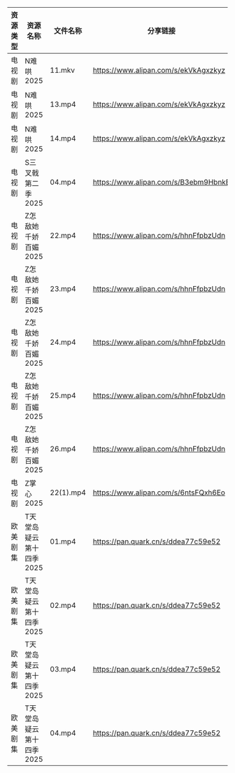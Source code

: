 | 资源类型 | 资源名称           | 文件名称      | 分享链接                                 | 更新时间                |
| ---- | -------------- | --------- | ------------------------------------ | ------------------- |
| 电视剧  | N难哄2025        | 11.mkv    | https://www.alipan.com/s/ekVkAgxzkyz | 2025-02-24 12:06:30 |
| 电视剧  | N难哄2025        | 13.mp4    | https://www.alipan.com/s/ekVkAgxzkyz | 2025-02-24 14:06:30 |
| 电视剧  | N难哄2025        | 14.mp4    | https://www.alipan.com/s/ekVkAgxzkyz | 2025-02-24 14:06:29 |
| 电视剧  | S三叉戟第二季2025    | 04.mp4    | https://www.alipan.com/s/B3ebm9HbnkE | 2025-02-24 07:54:05 |
| 电视剧  | Z怎敌她千娇百媚2025   | 22.mp4    | https://www.alipan.com/s/hhnFfpbzUdn | 2025-02-24 10:07:31 |
| 电视剧  | Z怎敌她千娇百媚2025   | 23.mp4    | https://www.alipan.com/s/hhnFfpbzUdn | 2025-02-24 10:07:31 |
| 电视剧  | Z怎敌她千娇百媚2025   | 24.mp4    | https://www.alipan.com/s/hhnFfpbzUdn | 2025-02-24 10:07:31 |
| 电视剧  | Z怎敌她千娇百媚2025   | 25.mp4    | https://www.alipan.com/s/hhnFfpbzUdn | 2025-02-24 10:07:31 |
| 电视剧  | Z怎敌她千娇百媚2025   | 26.mp4    | https://www.alipan.com/s/hhnFfpbzUdn | 2025-02-24 10:07:31 |
| 电视剧  | Z掌心2025        | 22(1).mp4 | https://www.alipan.com/s/6ntsFQxh6Eo | 2025-02-24 12:07:31 |
| 欧美剧集 | T天堂岛疑云第十四季2025 | 01.mp4    | https://pan.quark.cn/s/ddea77c59e52  | 2025-02-24 15:45:48 |
| 欧美剧集 | T天堂岛疑云第十四季2025 | 02.mp4    | https://pan.quark.cn/s/ddea77c59e52  | 2025-02-24 15:45:50 |
| 欧美剧集 | T天堂岛疑云第十四季2025 | 03.mp4    | https://pan.quark.cn/s/ddea77c59e52  | 2025-02-24 15:45:53 |
| 欧美剧集 | T天堂岛疑云第十四季2025 | 04.mp4    | https://pan.quark.cn/s/ddea77c59e52  | 2025-02-24 15:45:55 |

